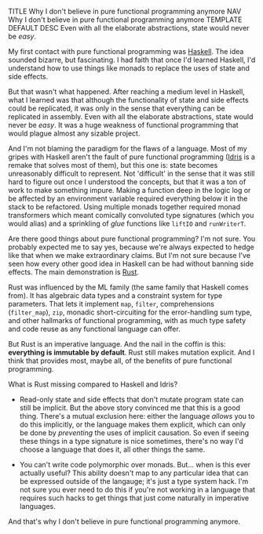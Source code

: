 TITLE Why I don't believe in pure functional programming anymore
NAV Why I don't believe in pure functional programming anymore
TEMPLATE DEFAULT
DESC Even with all the elaborate abstractions, state would never be *easy*.

My first contact with pure functional programming was [Haskell](https://yujiri.xyz/software/haskell). The idea sounded bizarre, but fascinating. I had faith that once I'd learned Haskell, I'd understand how to use things like monads to replace the uses of state and side effects.

But that wasn't what happened. After reaching a medium level in Haskell, what I learned was that although the functionality of state and side effects could be replicated, it was only in the sense that everything can be replicated in assembly. Even with all the elaborate abstractions, state would never be *easy*. It was a huge weakness of functional programming that would plague almost any sizable project.

<!-- Pure functional programming forces all causation to be explicit, and that's exactly its pitch, but implicit causation is useful. This is the reason [DBus]() and [Redux.js](https://redux.js.org) exist: centralized . -->

And I'm not blaming the paradigm for the flaws of a language. Most of my gripes with Haskell aren't the fault of pure functional programming ([Idris](https://deque.blog/2017/06/14/10-things-idris-improved-over-haskell/) is a remake that solves most of them), but this one is: state becomes unreasonably difficult to represent. Not 'difficult' in the sense that it was still hard to figure out once I understood the concepts, but that it was a ton of work to make something impure. Making a function deep in the logic log or be affected by an environment variable required everything below it in the stack to be refactored. Using multiple monads together required monad transformers which meant comically convoluted type signatures (which you would alias) and a sprinkling of *glue* functions like `liftIO` and `runWriterT`.

Are there good things about pure functional programming? I'm not sure. You probably expected me to say yes, because we're always expected to hedge like that when we make extraordinary claims. But I'm not sure because I've seen how every other good idea in Haskell can be had without banning side effects. The main demonstration is [Rust](https://yujiri.xyz/software/rust).

Rust was influenced by the ML family (the same family that Haskell comes from). It has algebraic data types and a constraint system for type parameters. That lets it implement `map`, `filter`, comprehensions (`filter_map`), `zip`, monadic short-circuiting for the error-handling sum type, and other hallmarks of functional programming, with as much type safety and code reuse as any functional language can offer.

But Rust is an imperative language. And the nail in the coffin is this: **everything is immutable by default**. Rust still makes mutation explicit. And I think that provides most, maybe all, of the benefits of pure functional programming.

What is Rust missing compared to Haskell and Idris?

* Read-only state and side effects that don't mutate program state can still be implicit. But the above story convinced me that this is a good thing. There's a mutual exclusion here: either the language *allows* you to do this implicitly, or the language makes them explicit, which can only be done by *preventing* the uses of implicit causation. So even if seeing these things in a type signature is nice sometimes, there's no way I'd choose a language that does it, all other things the same.

* You can't write code polymorphic over monads. But... when is this ever actually useful? This ability doesn't map to any particular idea that can be expressed outside of the langauge; it's just a type system hack. I'm not sure you ever need to do this if you're not working in a language that requires such hacks to get things that just come naturally in imperative languages.

And that's why I don't believe in pure functional programming anymore.
